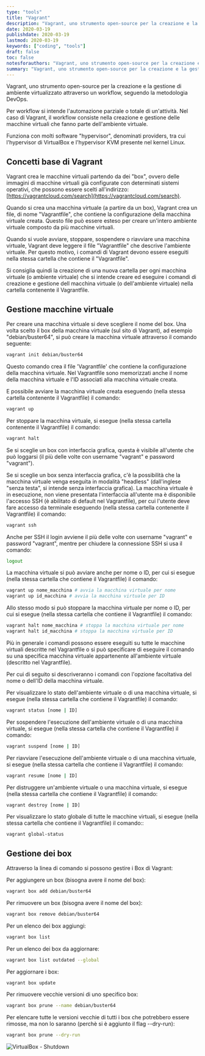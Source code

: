 ```yaml
---
type: "tools"
title: "Vagrant"
description: "Vagrant, uno strumento open-source per la creazione e la gestione di ambiente virtualizzato attraverso un workflow, seguendo la metodologia DevOps"
date: 2020-03-19
publishdate: 2020-03-19
lastmod: 2020-03-19
keywords: ["coding", "tools"]
draft: false
toc: false
notesforauthors: "Vagrant, uno strumento open-source per la creazione e la gestione di ambiente virtualizzato attraverso un workflow, seguendo la metodologia DevOps"
summary: "Vagrant, uno strumento open-source per la creazione e la gestione di ambiente virtualizzato attraverso un workflow, seguendo la metodologia DevOps."
---
```


Vagrant, uno strumento open-source per la creazione e la gestione di ambiente virtualizzato attraverso un workflow, seguendo la metodologia DevOps. 

Per workflow si intende l'automazione parziale o totale di un'attività. Nel caso di Vagrant, il workflow consiste nella creazione e gestione delle macchine virtuali che fanno parte dell'ambiente virtuale.

Funziona con molti software "hypervisor", denominati providers, tra cui l'hypervisor di VirtualBox e  l'hypervisor KVM presente nel kernel Linux.

## Concetti base di Vagrant

Vagrant crea le macchine virtuali partendo da dei "box", ovvero delle immagini di macchine virtuali già configurate con determinati sistemi operativi, che possono essere scelti all'indirizzo: 
[https://vagrantcloud.com/search](https://vagrantcloud.com/search). 

Quando si crea una macchina virtuale (a partire da un box), Vagrant crea un file, di nome "Vagrantfile", che contiene la configurazione della macchina virtuale creata. Questo file può essere esteso per creare un'intero ambiente virtuale composto da più macchine virtuali.

Quando si vuole avviare, stoppare, sospendere o riavviare una macchina virtuale, Vagrant deve leggere il file "Vagrantfile" che descrive l'ambiente virtuale. Per questo motivo, i comandi di  Vagrant devono essere eseguiti nella stessa cartella che contiene il "Vagrantfile".

Si consiglia quindi la creazione di una nuova cartella per ogni macchina virtuale (o ambiente virtuale) che si intende creare ed eseguire i comandi di creazione e gestione dell macchina virtuale (o dell'ambiente virtuale) nella cartella contenente il Vagrantfile. 

## Gestione macchine virtuale

Per creare una macchina virtuale si deve scegliere il nome del box.
Una volta scelto il box della macchina virtuale (sul sito di Vagrant), ad esempio "debian/buster64", si può creare la macchina virtuale attraverso il comando seguente: 

```bash
vagrant init debian/buster64
```

Questo comando crea il file 'Vagrantfile' che contiene la configurazione della macchina virtuale. Nel Vagrantfile sono memorizzati anche il nome della macchina virtuale e l'ID associati alla macchina virtuale creata.

E possibile avviare la macchina virtuale creata eseguendo (nella stessa cartella contenente il Vagrantfile) il comando:

```bash
vagrant up
```

Per stoppare la macchina virtuale, si esegue (nella stessa cartella contenente il Vagrantfile) il comando:

```bash
vagrant halt
```

Se si sceglie un box con interfaccia grafica, questa è visibile all'utente che può loggarsi (il più delle volte con username "vagrant" e password "vagrant").

Se si sceglie un box senza interfaccia grafica, c'è la possibilità che la macchina virtuale venga eseguita in modalità "headless" (dall'inglese "senza testa", si intende senza interfaccia grafica). La macchina virtuale è in esecuzione, non viene presentata l'interfaccia all'utente ma è disponibile l'accesso SSH (è abilitato di default nel Vagrantfile), per cui l'utente deve fare accesso da terminale eseguendo (nella stessa cartella contenente il Vagrantfile) il comando:

```bash
vagrant ssh
```

Anche per SSH il login avviene il più delle volte con username "vagrant" e password "vagrant", mentre per chiudere la connessione SSH si usa il comando:

```bash
logout
```

La  macchina virtuale si può avviare anche per nome o ID, per cui si esegue (nella stessa cartella che contiene il Vagrantfile) il comando:

```bash
vagrant up nome_macchina # avvia la macchina virtuale per nome
vagrant up id_macchina # avvia la macchina virtuale per ID
```

Allo stesso modo si può stoppare la macchina virtuale per nome o ID, per cui si esegue (nella stessa cartella che contiene il Vagrantfile) il comando:

```bash
vagrant halt nome_macchina # stoppa la macchina virtuale per nome
vagrant halt id_macchina # stoppa la macchina virtuale per ID
```

Più in generale i comandi possono essere eseguiti su tutte le macchine virtuali descritte nel Vagrantfile o si può specificare di eseguire il comando su una specifica macchina virtuale appartenente all'ambiente virtuale (descritto nel Vagrantfile).

Per cui di seguito si descriveranno i comandi con l'opzione facoltativa del nome o dell'ID della macchina virtuale.

Per visualizzare lo stato dell'ambiente virtuale o di una macchina virtuale, si esegue (nella stessa cartella che contiene il Vagrantfile) il comando:

```bash
vagrant status [nome | ID]
```

Per sospendere l'esecuzione dell'ambiente virtuale o di una macchina virtuale, si esegue (nella stessa cartella che contiene il Vagrantfile) il comando:

```bash
vagrant suspend [nome | ID]
```

Per riavviare l'esecuzione dell'ambiente virtuale o di una macchina virtuale, si esegue (nella stessa cartella che contiene il Vagrantfile) il comando:

```bash
vagrant resume [nome | ID]
```

Per distruggere un'ambiente virtuale o una macchina virtuale, si esegue (nella stessa cartella che contiene il Vagrantfile) il comando:

```bash
vagrant destroy [nome | ID]
```

Per visualizzare lo stato globale di tutte le macchine virtuali, si esegue (nella stessa cartella che contiene il Vagrantfile) il comando::

```bash
vagrant global-status
```

## Gestione dei box

Attraverso la linea di comando si possono gestire i Box di Vagrant:

Per aggiungere un box (bisogna avere il nome del box):

```bash
vagrant box add debian/buster64
```

Per rimuovere un box (bisogna avere il nome del box):

```bash
vagrant box remove debian/buster64
```

Per un elenco dei box aggiungi:

```bash
vagrant box list 
```

Per un elenco dei box da aggiornare:

```bash
vagrant box list outdated --global 
```

Per aggiornare i box:

```bash
vagrant box update
```

Per rimuovere vecchie versioni di uno specifico box:

```bash
vagrant box prune --name debian/buster64
```

Per elencare tutte le versioni vecchie di tutti i box che potrebbero essere rimosse, ma non lo saranno (perchè si è aggiunto il flag --dry-run):

```bash
vagrant box prune --dry-run
```

![](/static/coding/tools/VirtualBox-VM-Shutdownd.png "VirtualBox - Shutdown")
